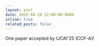 ```yaml
---
layout: post
date: 2025-04-29 12:00:00-0400
inline: true
related_posts: false
---
```


One paper accepted by IJCAI'25 (CCF-A)! 